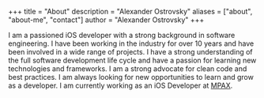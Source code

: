 +++
title = "About"
description = "Alexander Ostrovsky"
aliases = ["about", "about-me", "contact"]
author = "Alexander Ostrovsky"
+++

I am a passioned iOS developer with a strong background in software engineering. I have been working in the industry for over 10 years and have been involved in a wide range of projects. I have a strong understanding of the full software development life cycle and have a passion for learning new technologies and frameworks. I am a strong advocate for clean code and best practices. I am always looking for new opportunities to learn and grow as a developer. I am currently working as an iOS Developer at [MPAX](https://lp.mpax.com).
